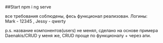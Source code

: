 ##Start
npm i
ng serve

все требования соблюдены, фесь функционал реализован.
Логины: Mark - 12345 , Jessy - qwerty

p.s. название компонентов(users) не менял, сделано на основе примера Daenakis/СRUD у меня же, 
CRUD проще по функционалу + через апи.
